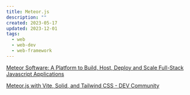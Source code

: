 ```yaml
---
title: Meteor.js
description: ""
created: 2023-05-17
updated: 2023-12-01
tags:
  - web
  - web-dev
  - web-framework
---
```


[Meteor Software: A Platform to Build, Host, Deploy and Scale Full-Stack Javascript Applications](https://www.meteor.com/)

[Meteor.js with Vite, Solid, and Tailwind CSS - DEV Community](https://dev.to/fredmaiaarantes/meteorjs-with-vite-solid-and-tailwind-css-5d2o)
